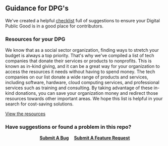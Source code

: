 ## Guidance for DPG's

We've created a helpful [checklist](https://github.com/github/DPG-guidance/blob/main/checklist.md) full of suggestions to ensure your Digital Public Good is in a good place for contributors.

### Resources for your DPG

We know that as a social sector organization, finding ways to stretch your budget is always a top priority. That's why we've compiled a list of tech companies that donate their services or products to nonprofits. This is known as in-kind giving, and it can be a great way for your organization to access the resources it needs without having to spend money. The tech companies on our list donate a wide range of products and services, including software, hardware, cloud computing services, and professional services such as training and consulting. By taking advantage of these in-kind donations, you can save your organization money and redirect those resources towards other important areas. We hope this list is helpful in your search for cost-saving solutions.

[View the resources](https://github.com/github/DPG-guidance/blob/main/resources.md)

### Have suggestions or found a problem in this repo?

<p align="center">
  <strong><a href="https://github.com/github/DPG-guidance/issues/new?assignees=&labels=🐞+Bug&template=bug_issue_template.yml&title=%5BBUG%5D%3A+%3Ctitle%3E">Submit A Bug</a>&nbsp&nbsp&nbsp&nbsp <a href="https://github.com/github/DPG-guidance/issues/new?assignees=&labels=&template=feature_request_template.yml&title=%5BFEAT%5D%3A+%3Ctitle%3E">Submit A Feature Request</a></strong>
</p>
